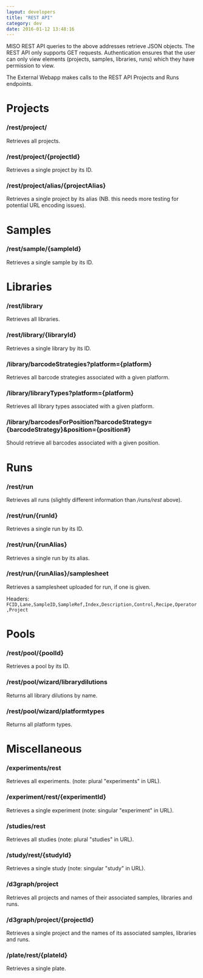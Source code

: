```yaml
---
layout: developers
title: "REST API"
category: dev 
date: 2016-01-12 13:48:16
---
```




MISO REST API queries to the above addresses retrieve JSON objects. The REST API only supports GET requests. Authentication ensures that the user can only view elements (projects, samples, libraries, runs) which they have permission to view.

The External Webapp makes calls to the REST API Projects and Runs endpoints.

# Projects

### /rest/project/

Retrieves all projects.

### /rest/project/{projectId}

Retrieves a single project by its ID.

### /rest/project/alias/{projectAlias}

Retrieves a single project by its alias (NB. this needs more testing for potential URL encoding issues).

# Samples

### /rest/sample/{sampleId}

Retrieves a single sample by its ID.

# Libraries

### /rest/library

Retrieves all libraries.

### /rest/library/{libraryId}

Retrieves a single library by its ID.

### /library/barcodeStrategies?platform={platform}

Retrieves all barcode strategies associated with a given platform.

### /library/libraryTypes?platform={platform}

Retrieves all library types associated with a given platform.

### /library/barcodesForPosition?barcodeStrategy={barcodeStrategy}&position={position#}

Should retrieve all barcodes associated with a given position.

# Runs

### /rest/run

Retrieves all runs (slightly different information than _/runs/rest_ above).

### /rest/run/{runId}

Retrieves a single run by its ID.

### /rest/run/{runAlias}

Retrieves a single run by its alias.

### /rest/run/{runAlias}/samplesheet

Retrieves a samplesheet uploaded for run, if one is given.

Headers: `FCID,Lane,SampleID,SampleRef,Index,Description,Control,Recipe,Operator,Project`

# Pools

### /rest/pool/{poolId}

Retrieves a pool by its ID.

### /rest/pool/wizard/librarydilutions

Returns all library dilutions by name.

### /rest/pool/wizard/platformtypes

Returns all platform types.

# Miscellaneous

### /experiments/rest

Retrieves all experiments. (note: plural "experiments" in URL).

### /experiment/rest/{experimentId}

Retrieves a single experiment (note: singular "experiment" in URL).

### /studies/rest

Retrieves all studies (note: plural "studies" in URL).

### /study/rest/{studyId}

Retrieves a single study (note: singular "study" in URL).

### /d3graph/project

Retrieves all projects and names of their associated samples, libraries and runs.

### /d3graph/project/{projectId}

Retrieves a single project and the names of its associated samples, libraries and runs.

### /plate/rest/{plateId}

Retrieves a single plate.

